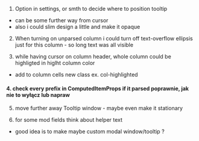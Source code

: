 1. Option in settings, or smth to decide where to position tooltip
  - can be some further way from cursor
  - also i could slim design a little and make it opaque

2. When turning on unparsed column i could turn off text-overflow ellipsis just for this column - so long text was all visible

3. while having cursor on column header, whole column could be highligted in higlht column color
  - add to column cells new class ex. col-highlighted

#### 4. check every prefix in ComputedItemProps if it parsed poprawnie, jak nie to wyłącz lub napraw

5. move further away Tooltip window - maybe even make it stationary

6. for some mod fields think about helper text
  - good idea is to make maybe custom modal window/tooltip ?
